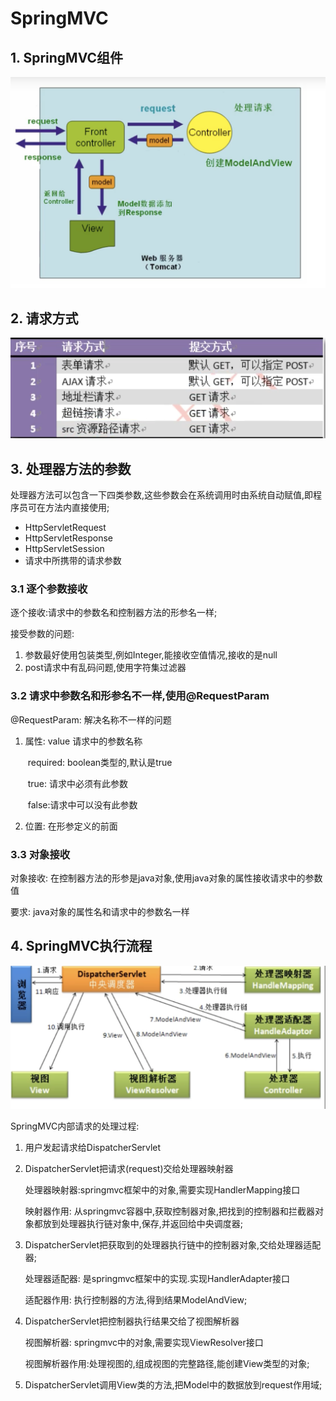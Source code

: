 # SpringMVC


## 1. SpringMVC组件

![image-20210727011720811](/image-20210727011720811.png)

## 2. 请求方式

![image-20210727012056120](/image-20210727012056120.png)

## 3. 处理器方法的参数

处理器方法可以包含一下四类参数,这些参数会在系统调用时由系统自动赋值,即程序员可在方法内直接使用;

* HttpServletRequest
* HttpServletResponse
* HttpServletSession
* 请求中所携带的请求参数

### 3.1 逐个参数接收

逐个接收:请求中的参数名和控制器方法的形参名一样;

接受参数的问题:

1. 参数最好使用包装类型,例如Integer,能接收空值情况,接收的是null
2. post请求中有乱码问题,使用字符集过滤器

### 3.2 请求中参数名和形参名不一样,使用@RequestParam

@RequestParam: 解决名称不一样的问题

1. 属性: value 请求中的参数名称

   ​			required: boolean类型的,默认是true

   ​							  true: 请求中必须有此参数

   ​							  false:请求中可以没有此参数

2. 位置: 在形参定义的前面

### 3.3 对象接收

对象接收: 在控制器方法的形参是java对象,使用java对象的属性接收请求中的参数值

要求: java对象的属性名和请求中的参数名一样



## 4. SpringMVC执行流程

![image-20210727023639950](/image-20210727023639950.png)

SpringMVC内部请求的处理过程:

1. 用户发起请求给DispatcherServlet

2. DispatcherServlet把请求(request)交给处理器映射器

   处理器映射器:springmvc框架中的对象,需要实现HandlerMapping接口

   映射器作用: 从springmvc容器中,获取控制器对象,把找到的控制器和拦截器对象都放到处理器执行链对象中,保存,并返回给中央调度器;

3. DispatcherServlet把获取到的处理器执行链中的控制器对象,交给处理器适配器;

   处理器适配器: 是springmvc框架中的实现.实现HandlerAdapter接口

   适配器作用: 执行控制器的方法,得到结果ModelAndView;

4. DispatcherServlet把控制器执行结果交给了视图解析器

   视图解析器: springmvc中的对象,需要实现ViewResolver接口

   视图解析器作用:处理视图的,组成视图的完整路径,能创建View类型的对象;

5. DispatcherServlet调用View类的方法,把Model中的数据放到request作用域;

